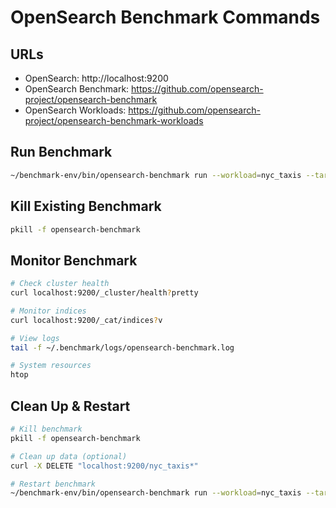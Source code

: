 # OpenSearch Benchmark Commands

## URLs
- OpenSearch: http://localhost:9200
- OpenSearch Benchmark: https://github.com/opensearch-project/opensearch-benchmark
- OpenSearch Workloads: https://github.com/opensearch-project/opensearch-benchmark-workloads

## Run Benchmark
```bash
~/benchmark-env/bin/opensearch-benchmark run --workload=nyc_taxis --target-hosts=localhost:9200 --client-options=use_ssl:false,verify_certs:false
```

## Kill Existing Benchmark
```bash
pkill -f opensearch-benchmark
```

## Monitor Benchmark
```bash
# Check cluster health
curl localhost:9200/_cluster/health?pretty

# Monitor indices
curl localhost:9200/_cat/indices?v

# View logs
tail -f ~/.benchmark/logs/opensearch-benchmark.log

# System resources
htop
```

## Clean Up & Restart
```bash
# Kill benchmark
pkill -f opensearch-benchmark

# Clean up data (optional)
curl -X DELETE "localhost:9200/nyc_taxis*"

# Restart benchmark
~/benchmark-env/bin/opensearch-benchmark run --workload=nyc_taxis --target-hosts=localhost:9200 --client-options=use_ssl:false,verify_certs:false
```

